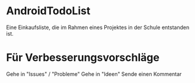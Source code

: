 # AndroidTodoList
Eine Einkaufsliste, die im Rahmen eines Projektes in der Schule entstanden ist.
# Für Verbesserungsvorschläge
Gehe in "Issues" / "Probleme"
Gehe in "Ideen"
Sende einen Kommentar
